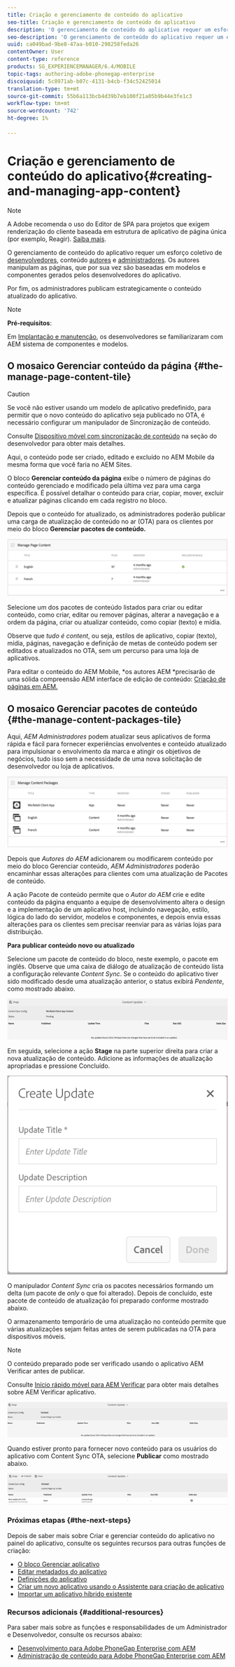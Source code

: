 ```yaml
---
title: Criação e gerenciamento de conteúdo do aplicativo
seo-title: Criação e gerenciamento de conteúdo do aplicativo
description: 'O gerenciamento de conteúdo do aplicativo requer um esforço coletivo de desenvolvedores, autores de conteúdo e administradores.  Os autores manipulam as páginas, que por sua vez são baseadas em modelos e componentes gerados pelos desenvolvedores do aplicativo.  '
seo-description: 'O gerenciamento de conteúdo do aplicativo requer um esforço coletivo de desenvolvedores, autores de conteúdo e administradores.  Os autores manipulam as páginas, que por sua vez são baseadas em modelos e componentes gerados pelos desenvolvedores do aplicativo.  '
uuid: ca049bad-9be8-47aa-b010-298258feda26
contentOwner: User
content-type: reference
products: SG_EXPERIENCEMANAGER/6.4/MOBILE
topic-tags: authoring-adobe-phonegap-enterprise
discoiquuid: 5c8971ab-b07c-4131-b4cb-f34c52425014
translation-type: tm+mt
source-git-commit: 55b6a113bcb4d39b7eb100f21a05b9b44e3fe1c3
workflow-type: tm+mt
source-wordcount: '742'
ht-degree: 1%

---
```



# Criação e gerenciamento de conteúdo do aplicativo{#creating-and-managing-app-content}

>[!NOTE]
>
>A Adobe recomenda o uso do Editor de SPA para projetos que exigem renderização do cliente baseada em estrutura de aplicativo de página única (por exemplo, Reagir). [Saiba mais](/help/sites-developing/spa-overview.md).

O gerenciamento de conteúdo do aplicativo requer um esforço coletivo de [desenvolvedores](#developer), conteúdo [autores](#author) e [administradores](#administrator). Os autores manipulam as páginas, que por sua vez são baseadas em modelos e componentes gerados pelos desenvolvedores do aplicativo.

Por fim, os administradores publicam estrategicamente o conteúdo atualizado do aplicativo.

>[!NOTE]
>
>**Pré-requisitos**:
>
>Em [Implantação e manutenção](/help/sites-deploying/deploy.md), os desenvolvedores se familiarizaram com AEM sistema de componentes e modelos.

## O mosaico Gerenciar conteúdo da página {#the-manage-page-content-tile}

>[!CAUTION]
>
>Se você não estiver usando um modelo de aplicativo predefinido, para permitir que o novo conteúdo do aplicativo seja publicado no OTA, é necessário configurar um manipulador de Sincronização de conteúdo.
>
>Consulte [Dispositivo móvel com sincronização de conteúdo](/help/mobile/phonegap-contentsync.md) na seção do desenvolvedor para obter mais detalhes.

Aqui, o conteúdo pode ser criado, editado e excluído no AEM Mobile da mesma forma que você faria no AEM Sites.

O bloco **Gerenciar conteúdo da página** exibe o número de páginas do conteúdo gerenciado e modificado pela última vez para uma carga específica. É possível detalhar o conteúdo para criar, copiar, mover, excluir e atualizar páginas clicando em cada registro no bloco.

Depois que o conteúdo for atualizado, os administradores poderão publicar uma carga de atualização de conteúdo no ar (OTA) para os clientes por meio do bloco **Gerenciar pacotes de conteúdo.**

![chlimage_1-161](assets/chlimage_1-161.png)

Selecione um dos pacotes de conteúdo listados para criar ou editar conteúdo, como criar, editar ou remover páginas, alterar a navegação e a ordem da página, criar ou atualizar conteúdo, como copiar (texto) e mídia.

Observe que *tudo é content*, ou seja, estilos de aplicativo, copiar (texto), mídia, páginas, navegação e definição de metas de conteúdo podem ser editados e atualizados no OTA, sem um percurso para uma loja de aplicativos.

Para editar o conteúdo do AEM Mobile, *os autores AEM *precisarão de uma sólida compreensão AEM interface de edição de conteúdo: [Criação de páginas em AEM.](/help/sites-authoring/qg-page-authoring.md)

## O mosaico Gerenciar pacotes de conteúdo {#the-manage-content-packages-tile}

Aqui, *AEM Administradores* podem atualizar seus aplicativos de forma rápida e fácil para fornecer experiências envolventes e conteúdo atualizado para impulsionar o envolvimento da marca e atingir os objetivos de negócios, tudo isso sem a necessidade de uma nova solicitação de desenvolvedor ou loja de aplicativos.

![chlimage_1-162](assets/chlimage_1-162.png)

Depois que *Autores do AEM* adicionarem ou modificarem conteúdo por meio do bloco Gerenciar conteúdo, *AEM Administradores* poderão encaminhar essas alterações para clientes com uma atualização de Pacotes de conteúdo.

A ação Pacote de conteúdo permite que o *Autor do AEM* crie e edite conteúdo da página enquanto a equipe de desenvolvimento altera o design e a implementação de um aplicativo host, incluindo navegação, estilo, lógica do lado do servidor, modelos e componentes, e depois envia essas alterações para os clientes sem precisar reenviar para as várias lojas para distribuição.

**Para publicar conteúdo novo ou atualizado**

Selecione um pacote de conteúdo do bloco, neste exemplo, o pacote em inglês. Observe que uma caixa de diálogo de atualização de conteúdo lista a configuração relevante *Content Sync*. Se o conteúdo do aplicativo tiver sido modificado desde uma atualização anterior, o status exibirá *Pendente*, como mostrado abaixo.

![chlimage_1-163](assets/chlimage_1-163.png)

Em seguida, selecione a ação **Stage** na parte superior direita para criar a nova atualização de conteúdo. Adicione as informações de atualização apropriadas e pressione Concluído.

![chlimage_1-164](assets/chlimage_1-164.png)

O manipulador *Content Sync* cria os pacotes necessários formando um delta (um pacote de *only* o que foi alterado). Depois de concluído, este pacote de conteúdo de atualização foi preparado conforme mostrado abaixo.

O armazenamento temporário de uma atualização no conteúdo permite que várias atualizações sejam feitas antes de serem publicadas na OTA para dispositivos móveis.

>[!NOTE]
>
>O conteúdo preparado pode ser verificado usando o aplicativo AEM Verificar antes de publicar.
>
>Consulte [Início rápido móvel para AEM Verificar](/help/mobile/phonegap-mobile-quickstart.md) para obter mais detalhes sobre AEM Verificar aplicativo.

![chlimage_1-165](assets/chlimage_1-165.png)

Quando estiver pronto para fornecer novo conteúdo para os usuários do aplicativo com Content Sync OTA, selecione **Publicar** como mostrado abaixo.

![chlimage_1-166](assets/chlimage_1-166.png)

### Próximas etapas {#the-next-steps}

Depois de saber mais sobre Criar e gerenciar conteúdo do aplicativo no painel do aplicativo, consulte os seguintes recursos para outras funções de criação:

* [O bloco Gerenciar aplicativo](/help/mobile/phonegap-app-details-tile.md)
* [Editar metadados do aplicativo](/help/mobile/phonegap-editmetadata.md)
* [Definições do aplicativo](/help/mobile/phonegap-app-definitions.md)
* [Criar um novo aplicativo usando o Assistente para criação de aplicativo](/help/mobile/phonegap-create-new-app.md)
* [Importar um aplicativo híbrido existente](/help/mobile/phonegap-adding-content-to-imported-app.md)

### Recursos adicionais {#additional-resources}

Para saber mais sobre as funções e responsabilidades de um Administrador e Desenvolvedor, consulte os recursos abaixo:

* [Desenvolvimento para Adobe PhoneGap Enterprise com AEM](/help/mobile/developing-in-phonegap.md)
* [Administração de conteúdo para Adobe PhoneGap Enterprise com AEM](/help/mobile/administer-phonegap.md)
